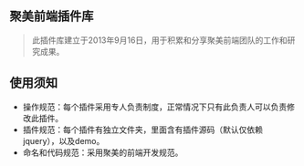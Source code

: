 ## 聚美前端插件库

> 此插件库建立于2013年9月16日，用于积累和分享聚美前端团队的工作和研究成果。

## 使用须知

* 操作规范：每个插件采用专人负责制度，正常情况下只有此负责人可以负责修改此插件。
* 插件规范：每个插件有独立文件夹，里面含有插件源码（默认仅依赖jquery），以及demo。
* 命名和代码规范：采用聚美的前端开发规范。
